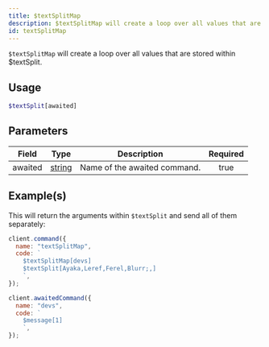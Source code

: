 ```yaml
---
title: $textSplitMap
description: $textSplitMap will create a loop over all values that are stored within $textSplit
id: textSplitMap
---
```


`$textSplitMap` will create a loop over all values that are stored within $textSplit.

## Usage

```php
$textSplit[awaited]
```

## Parameters

| Field   | Type                                                                                              | Description                  | Required |
| ------- | ------------------------------------------------------------------------------------------------- | ---------------------------- | :------: |
| awaited | [string](https://developer.mozilla.org/en-US/docs/Web/JavaScript/Reference/Global_Objects/String) | Name of the awaited command. |   true   |

## Example(s)

This will return the arguments within `$textSplit` and send all of them separately:

```javascript
client.command({
  name: "textSplitMap",
  code: `
    $textSplitMap[devs]
    $textSplit[Ayaka,Leref,Ferel,Blurr;,]
    `,
});

client.awaitedCommand({
  name: "devs",
  code: `
    $message[1]
    `,
});
```
